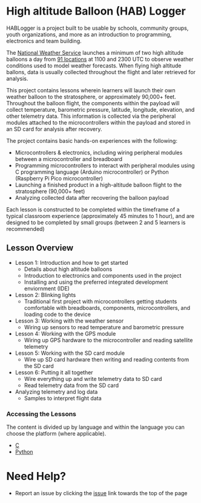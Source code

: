 # High altitude Balloon (HAB) Logger

HABLogger is a project built to be usable by schools, community groups, youth organizations, and more as an introduction to programming, electronics and team building.

The [National Weather Service](https://www.weather.gov/chs/upperair) launches a minimum of two high altitude balloons a day from [91 locations](https://www.weather.gov/upperair/nws_upper) at 1100 and 2300 UTC to observe weather conditions used to model weather forecasts. When flying high altitude ballons, data is usually collected throughout the flight and later retrieved for analysis.

This project contains lessons wherein learners will launch their own weather balloon to the stratosphere, or approximately 90,000+ feet. Throughout the balloon flight, the components within the payload will collect temperature, barometric pressure, latitude, longitude, elevation, and other telemetry data. This information is collected via the peripheral modules attached to the microcontrollers within the payload and stored in an SD card for analysis after recovery.

The project contains basic hands-on experiences with the following:

- Microcontrollers & electronics, including wiring peripheral modules between a microcontroller and breadboard
- Programming microcontrollers to interact with peripheral modules using C programming language (Arduino microcontroller) or Python (Raspberry Pi Pico microcontroller)
- Launching a finished product in a high-altitude balloon flight to the stratosphere (90,000+ feet)
- Analyzing collected data after recovering the balloon payload

Each lesson is constructed to be completed within the timeframe of a typical classroom experience (approximately 45 minutes to 1 hour), and are designed to be completed by small groups (between 2 and 5 learners is recommended)

## Lesson Overview

- Lesson 1: Introduction and how to get started
  - Details about high altitude balloons
  - Introduction to electronics and components used in the project
  - Installing and using the preferred integrated development enviornment (IDE)
- Lesson 2: Blinking lights
  - Traditional first project with microcontrollers getting students comfortable with breadboards, components, microcontrollers, and loading code to the device 
- Lesson 3: Working with the weather sensor
  - Wiring up sensors to read temperature and barometric pressure
- Lesson 4: Working with the GPS module
  - Wiring up GPS hardware to the microcontroller and reading satellite telemetry
- Lesson 5: Working with the SD card module
  - Wire up SD card hardware then writing and reading contents from the SD card
- Lesson 6: Putting it all together
  - Wire everything up and write telemetry data to SD card
  - Read telemetry data from the SD card
- Analyzing telemetry and log data
  - Samples to interpret flight data

### Accessing the Lessons

The content is divided up by language and within the language you can choose the platform (where applicable).
- [C](https://github.com/StateFarm-STEM/hablogger/tree/main/c)
- [Python](https://github.com/StateFarm-STEM/hablogger/tree/main/python)


# Need Help?

- Report an issue by clicking the [issue](https://github.com/StateFarm-STEM/hablogger/issues) link towards the top of the page
